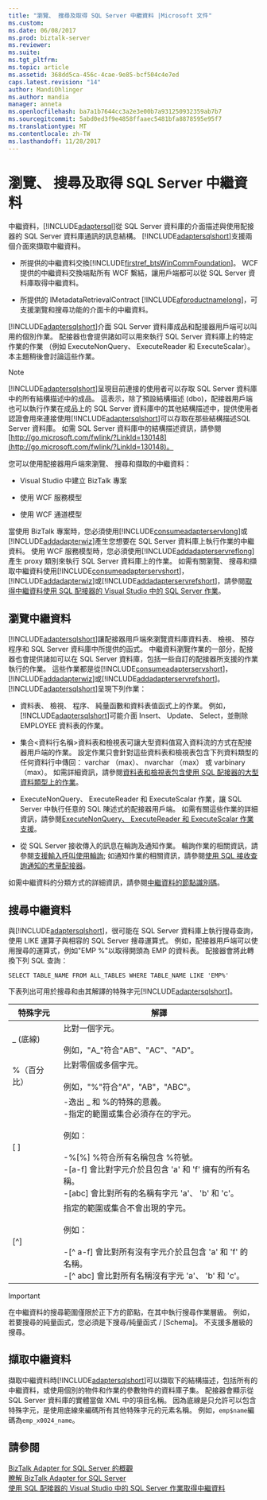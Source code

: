 ```yaml
---
title: "瀏覽、 搜尋及取得 SQL Server 中繼資料 |Microsoft 文件"
ms.custom: 
ms.date: 06/08/2017
ms.prod: biztalk-server
ms.reviewer: 
ms.suite: 
ms.tgt_pltfrm: 
ms.topic: article
ms.assetid: 368dd5ca-456c-4cae-9e85-bcf504c4e7ed
caps.latest.revision: "14"
author: MandiOhlinger
ms.author: mandia
manager: anneta
ms.openlocfilehash: ba7a1b7644cc3a2e3e00b7a931250932359ab7b7
ms.sourcegitcommit: 5abd0ed3f9e4858ffaaec5481bfa8878595e95f7
ms.translationtype: MT
ms.contentlocale: zh-TW
ms.lasthandoff: 11/28/2017
---
```

# <a name="browse-search-and-get-sql-server-metadata"></a>瀏覽、 搜尋及取得 SQL Server 中繼資料
中繼資料，[!INCLUDE[adaptersql](../../includes/adaptersql-md.md)]從 SQL Server 資料庫的介面描述與使用配接器的 SQL Server 資料庫通訊的訊息結構。 [!INCLUDE[adaptersqlshort](../../includes/adaptersqlshort-md.md)]支援兩個介面來擷取中繼資料。  
  
-   所提供的中繼資料交換[!INCLUDE[firstref_btsWinCommFoundation](../../includes/firstref-btswincommfoundation-md.md)]。 WCF 提供的中繼資料交換端點所有 WCF 繫結，讓用戶端都可以從 SQL Server 資料庫取得中繼資料。  
  
-   所提供的 IMetadataRetrievalContract [!INCLUDE[afproductnamelong](../../includes/afproductnamelong-md.md)]，可支援瀏覽和搜尋功能的介面卡的中繼資料。  
  
 [!INCLUDE[adaptersqlshort](../../includes/adaptersqlshort-md.md)]介面 SQL Server 資料庫成品和配接器用戶端可以叫用的個別作業。 配接器也會提供諸如可以用來執行 SQL Server 資料庫上的特定作業的作業 （例如 ExecuteNonQuery、 ExecuteReader 和 ExecuteScalar）。 本主題稍後會討論這些作業。  
  
> [!NOTE]
>  [!INCLUDE[adaptersqlshort](../../includes/adaptersqlshort-md.md)]呈現目前連接的使用者可以存取 SQL Server 資料庫中的所有結構描述中的成品。 這表示，除了預設結構描述 (dbo)，配接器用戶端也可以執行作業在成品上的 SQL Server 資料庫中的其他結構描述中，提供使用者認證會用來連接使用[!INCLUDE[adaptersqlshort](../../includes/adaptersqlshort-md.md)]可以存取在那些結構描述SQL Server 資料庫。 如需 SQL Server 資料庫中的結構描述資訊，請參閱[http://go.microsoft.com/fwlink/?LinkId=130148](http://go.microsoft.com/fwlink/?LinkId=130148)。  
  
 您可以使用配接器用戶端來瀏覽、 搜尋和擷取的中繼資料：  
  
-   Visual Studio 中建立 BizTalk 專案  
  
-   使用 WCF 服務模型  
  
-   使用 WCF 通道模型  
  
 當使用 BizTalk 專案時，您必須使用[!INCLUDE[consumeadapterservlong](../../includes/consumeadapterservlong-md.md)]或[!INCLUDE[addadapterwiz](../../includes/addadapterwiz-md.md)]產生您想要在 SQL Server 資料庫上執行作業的中繼資料。 使用 WCF 服務模型時，您必須使用[!INCLUDE[addadapterservreflong](../../includes/addadapterservreflong-md.md)]產生 proxy 類別來執行 SQL Server 資料庫上的作業。 如需有關瀏覽、 搜尋和擷取中繼資料使用[!INCLUDE[consumeadapterservshort](../../includes/consumeadapterservshort-md.md)]，[!INCLUDE[addadapterwiz](../../includes/addadapterwiz-md.md)]或[!INCLUDE[addadapterservrefshort](../../includes/addadapterservrefshort-md.md)]，請參閱[取得中繼資料使用 SQL 配接器的 Visual Studio 中的 SQL Server 作業](../../adapters-and-accelerators/adapter-sql/get-metadata-for-sql-server-operations-in-visual-studio-using-the-sql-adapter.md)。  
  
## <a name="browsing-metadata"></a>瀏覽中繼資料  
 [!INCLUDE[adaptersqlshort](../../includes/adaptersqlshort-md.md)]讓配接器用戶端來瀏覽資料庫資料表、 檢視、 預存程序和 SQL Server 資料庫中所提供的函式。 中繼資料瀏覽作業的一部分，配接器也會提供諸如可以在 SQL Server 資料庫，包括一些自訂的配接器所支援的作業執行的作業。 這些作業都是從[!INCLUDE[consumeadapterservshort](../../includes/consumeadapterservshort-md.md)]，[!INCLUDE[addadapterwiz](../../includes/addadapterwiz-md.md)]或[!INCLUDE[addadapterservrefshort](../../includes/addadapterservrefshort-md.md)]。 [!INCLUDE[adaptersqlshort](../../includes/adaptersqlshort-md.md)]呈現下列作業：  
  
-   資料表、 檢視、 程序、 純量函數和資料表值函式上的作業。 例如，[!INCLUDE[adaptersqlshort](../../includes/adaptersqlshort-md.md)]可能介面 Insert、 Update、 Select，並刪除 EMPLOYEE 資料表的作業。  
  
-   集合\<資料行名稱\>資料表和檢視表可讓大型資料值寫入資料流的方式在配接器用戶端的作業。 設定作業只會針對這些資料表和檢視表包含下列資料類型的任何資料行中傳回： varchar （max）、 nvarchar （max） 或 varbinary （max）。 如需詳細資訊，請參閱[資料表和檢視表包含使用 SQL 配接器的大型資料類型上的作業](../../adapters-and-accelerators/adapter-sql/supported-operations-on-tables-and-views-with-large-data-types-with-sql-adapter.md)。  
  
-   ExecuteNonQuery、 ExecuteReader 和 ExecuteScalar 作業，讓 SQL Server 中執行任意的 SQL 陳述式的配接器用戶端。 如需有關這些作業的詳細資訊，請參閱[ExecuteNonQuery、 ExecuteReader 和 ExecuteScalar 作業支援](../../adapters-and-accelerators/adapter-oracle-ebs/support-for-executenonquery-executereader-and-executescalar-operations.md)。  
  
-   從 SQL Server 接收傳入的訊息在輪詢及通知作業。 輪詢作業的相關資訊，請參閱[支援輸入呼叫使用輪詢](../../adapters-and-accelerators/adapter-oracle-ebs/support-for-inbound-calls-using-polling.md); 如通知作業的相關資訊，請參閱[使用 SQL 接收查詢通知的考量配接器](../../adapters-and-accelerators/adapter-sql/considerations-for-receiving-query-notifications-using-the-sql-adapter.md)。  
  
 如需中繼資料的分類方式的詳細資訊，請參閱[中繼資料的節點識別碼](../../adapters-and-accelerators/adapter-sql/metadata-node-ids2.md)。  
  
## <a name="searching-metadata"></a>搜尋中繼資料  
 與[!INCLUDE[adaptersqlshort](../../includes/adaptersqlshort-md.md)]，很可能在 SQL Server 資料庫上執行搜尋查詢，使用 LIKE 運算子與相容的 SQL Server 搜尋運算式。 例如，配接器用戶端可以使用搜尋的運算式，例如"EMP %"以取得開頭為 EMP 的資料表。 配接器會將此轉換下列 SQL 查詢：  
  
```  
SELECT TABLE_NAME FROM ALL_TABLES WHERE TABLE_NAME LIKE 'EMP%'  
```  
  
 下表列出可用於搜尋和由其解譯的特殊字元[!INCLUDE[adaptersqlshort](../../includes/adaptersqlshort-md.md)]。  
  
|特殊字元|解譯|  
|-----------------------|--------------------|  
|_ (底線)|比對一個字元。<br /><br /> 例如，"A_"符合"AB"、"AC"、"AD"。|  
|%（百分比）|比對零個或多個字元。<br /><br /> 例如，"%"符合"A"，"AB"，"ABC"。|  
|[ ]|-逸出 _ 和 %的特殊的意義。<br />-指定的範圍或集合必須存在的字元。<br /><br /> 例如：<br /><br /> -%[%] %符合所有名稱包含 %符號。<br />-[a-f] 會比對字元介於且包含 'a' 和 'f' 擁有的所有名稱。<br />-[abc] 會比對所有的名稱有字元 'a'、 'b' 和 'c'。|  
|[^]|指定的範圍或集合不會出現的字元。<br /><br /> 例如：<br /><br /> -[^ a-f] 會比對所有沒有字元介於且包含 'a' 和 'f' 的名稱。<br />-[^ abc] 會比對所有名稱沒有字元 'a'、 'b' 和 'c'。|  
  
> [!IMPORTANT]
>  在中繼資料的搜尋範圍僅限於正下方的節點，在其中執行搜尋作業層級。 例如，若要搜尋的純量函式，您必須是下搜尋/純量函式 / [Schema]。 不支援多層級的搜尋。  
  
## <a name="retrieving-metadata"></a>擷取中繼資料  
 擷取中繼資料時[!INCLUDE[adaptersqlshort](../../includes/adaptersqlshort-md.md)]可以擷取下的結構描述，包括所有的中繼資料，或使用個別的物件和作業的參數物件的資料庫子集。 配接器會顯示從 SQL Server 資料庫的實體當做 XML 中的項目名稱。 因為底線是只允許可以包含特殊字元，是使用底線來編碼所有其他特殊字元的元素名稱。 例如，`emp$name`編碼為`emp_x0024_name`。  
  
## <a name="see-also"></a>請參閱  
 [BizTalk Adapter for SQL Server 的概觀](../../adapters-and-accelerators/adapter-sql/overview-of-biztalk-adapter-for-sql-server.md)   
 [瞭解 BizTalk Adapter for SQL Server](../../adapters-and-accelerators/adapter-sql/understand-biztalk-adapter-for-sql-server.md)   
 [使用 SQL 配接器的 Visual Studio 中的 SQL Server 作業取得中繼資料](../../adapters-and-accelerators/adapter-sql/get-metadata-for-sql-server-operations-in-visual-studio-using-the-sql-adapter.md)